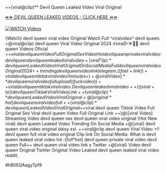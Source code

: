++(viral@clip)** Devil Queen Leaked Video Viral Original


[⏩⏩ DEVIL QUEEN LEAKED VIDEOS - CLICK HERE ⏪⏪](https://mov24.shop/watch/devil+queen)

[![WATCH Videos](https://i.imgur.com/dJHk4Zq.gif)](https://mov24.shop/watch/devil+queen)




























{Watch} devil queen viral video Original
Watch Full ^viralvideo^ devil queen.  +@viral@clip) devil queen Viral Video Original 2024 ️√viral▷☀️👄💥 devil queen Videos Oficial +$+viral devil queen Video Full Original Sex Video Hot devil queen private viral video devil queen devil queen leaked viral video +[viral^clip)* devil queen Leaked Video Viral Original On Social Media Full devil queen viral video Original 2024
{++trending} devil queen video link telegram.
((fast+link))+viral devil queen tiktok viral video 1 minutes
+)+@viral Video]** devil queen viral video full upload
((fuckvideo))++viral devil queen tiktok viral video. Devil queen leaked viral video
++(((viral+to))devil queen Tiktok Viral Video Link
++(viral@clip)** devil queen Leaked Video Viral Original +@[original*hot] devil queen viral video full ++(viral@clip)* devil queen Leaked Video Viral Original +$+viral devil queen Tiktok Video Full Original Sex Viral devil queen Video Full Original Link ++)@)[viral Video] Streaming Video devil queen sex devil queen viral video original
{Hot New viral} devil queen Leaked Video Trending On Social Media
+@[viral} devil queen viral video original daisy xxl. ++viral@clip devil queen Viral Video
+!! devil queen full viral video original Clip link On Social Media. What is devil queen leaked viral video hd -[full*hot] devil queen private viral video devil queen Full++ devil queen viral video link x Twitter +@[viral} Video devil queen Original Twitter
Original Video Leaked devil queen leaked viral video reddit.


#hB0EQAagyTpf9